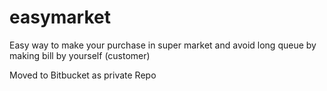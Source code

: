 # easymarket
Easy way to make your purchase in super market and avoid long queue by making bill by yourself (customer)

Moved to Bitbucket as private Repo
